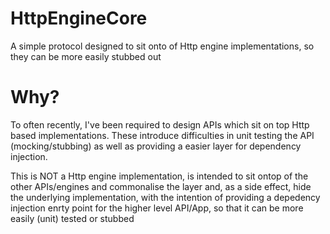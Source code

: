# HttpEngineCore
A simple protocol designed to sit onto of Http engine implementations, so they can be more easily stubbed out

# Why?

To often recently, I've been required to design APIs which sit on top Http based implementations.  These introduce difficulties in unit testing the API (mocking/stubbing) as well as providing a easier layer for dependency injection.

This is NOT a Http engine implementation, is intended to sit ontop of the other APIs/engines and commonalise the layer and, as a side effect, hide the underlying implementation, with the intention of providing a depedency injection enrty point for the higher level API/App, so that it can be more easily (unit) tested or stubbed

